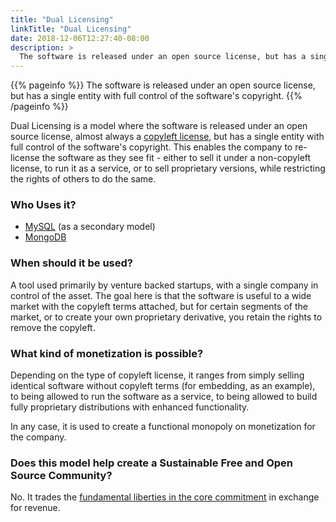 ```yaml
---
title: "Dual Licensing"
linkTitle: "Dual Licensing"
date: 2018-12-06T12:27:40-08:00
description: >
  The software is released under an open source license, but has a single entity with full control of the software's copyright.
---
```


{{% pageinfo %}}
  The software is released under an open source license, but has a single entity with full control of the 
  software's copyright.
{{% /pageinfo %}}


Dual Licensing is a model where the software is released under an open source
license, almost always a [copyleft
license](https://en.wikipedia.org/wiki/Copyleft), but has a single entity with
full control of the software's copyright. This enables the company to re-license the
software as they see fit - either to sell it under a non-copyleft license, to
run it as a service, or to sell proprietary versions, while restricting the rights of others to do the same.

### Who Uses it?

* [MySQL](https://mysql.com) (as a secondary model)
* [MongoDB](https://mongodb.com)

### When should it be used?

A tool used primarily by venture backed startups, with a single company in
control of the asset. The goal here is that the software is useful to a wide market
with the copyleft terms attached, but for certain segments of the market, or to
create your own proprietary derivative, you retain the rights to remove the copyleft.

### What kind of monetization is possible?

Depending on the type of copyleft license, it ranges from simply selling identical
software without copyleft terms (for embedding, as an example), to being
allowed to run the software as a service, to being allowed to build fully
proprietary distributions with enhanced functionality.

In any case, it is used to create a functional monopoly on monetization for the company.

### Does this model help create a Sustainable Free and Open Source Community?

No. It trades the [fundamental liberties in the core commitment](/docs/principles/) in exchange for revenue.

